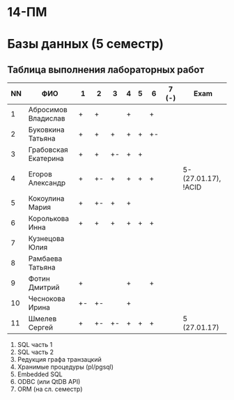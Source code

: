 # 14-ПМ
# Базы данных (5 семестр)
## Таблица выполнения лабораторных работ

| NN  | ФИО                  | 1   | 2   | 3   | 4   | 5   | 6   | 7 (-) | Exam |
| --- | -------------------- | --- | --- | --- | --- | --- | --- | ----- | ---- |
| 1   | Абросимов Владислав  | +   | +   |     | +   |     | +   |       |      |
| 2   | Буковкина Татьяна    | +   | +   | +   | +   | +   | +-  |       |      |
| 3   | Грабовская Екатерина | +   | +   | +-  | +   | +   |     |       |      |
| 4   | Егоров Александр     | +   | +-  | +   | +   | +   | +   |       | 5- (27.01.17), !ACID     |
| 5   | Кокоулина Мария      | +   | +-  | +   | +   |     |     |       |      |
| 6   | Королькова Инна      | +   | +   | +   | +   | +   | +   |       |      |
| 7   | Кузнецова Юлия       |     |     |     |     |     |     |       |      |
| 8   | Рамбаева Татьяна     |     |     |     |     |     |     |       |      |
| 9   | Фотин Дмитрий        | +   |     |     | +   |     | +   |       |      |
| 10  | Чеснокова Ирина      | +-  | +-  |     | +   |     |     |       |      |
| 11  | Шмелев Сергей        | +   | +-  | +-  | +   | +   | +   |       | 5 (27.01.17)   |

1. SQL часть 1
2. SQL часть 2
3. Редукция графа транзацкий
4. Хранимые процедуры (pl/pgsql)
5. Embedded SQL
6. ODBC (или QtDB API)
7. ORM (на сл. семестр)
